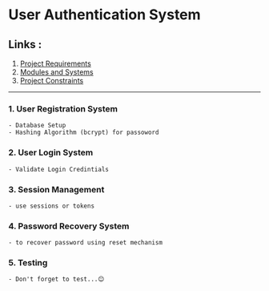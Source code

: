 # User Authentication System

## Links :
1. [Project Requirements](../../../requirements.md) 
2. [Modules and Systems](../../systems.md)
3. [Project Constraints](../../../constraints.md)
---

### 1. User Registration System
    - Database Setup
    - Hashing Algorithm (bcrypt) for passoword

### 2. User Login System
    - Validate Login Credintials

### 3. Session Management
    - use sessions or tokens

### 4. Password Recovery System
    - to recover password using reset mechanism

### 5. Testing
    - Don't forget to test...😊